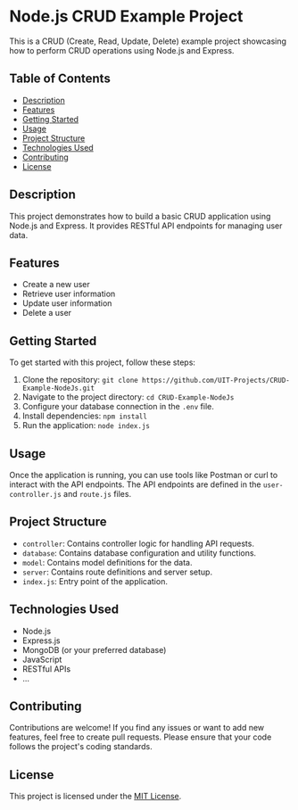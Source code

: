 # Node.js CRUD Example Project

This is a CRUD (Create, Read, Update, Delete) example project showcasing how to perform CRUD operations using Node.js and Express.

## Table of Contents

- [Description](#description)
- [Features](#features)
- [Getting Started](#getting-started)
- [Usage](#usage)
- [Project Structure](#project-structure)
- [Technologies Used](#technologies-used)
- [Contributing](#contributing)
- [License](#license)

## Description

This project demonstrates how to build a basic CRUD application using Node.js and Express. It provides RESTful API endpoints for managing user data.

## Features

- Create a new user
- Retrieve user information
- Update user information
- Delete a user

## Getting Started

To get started with this project, follow these steps:

1. Clone the repository: `git clone https://github.com/UIT-Projects/CRUD-Example-NodeJs.git`
2. Navigate to the project directory: `cd CRUD-Example-NodeJs`
3. Configure your database connection in the `.env` file.
4. Install dependencies: `npm install`
5. Run the application: `node index.js`

## Usage

Once the application is running, you can use tools like Postman or curl to interact with the API endpoints. The API endpoints are defined in the `user-controller.js` and `route.js` files.

## Project Structure

- `controller`: Contains controller logic for handling API requests.
- `database`: Contains database configuration and utility functions.
- `model`: Contains model definitions for the data.
- `server`: Contains route definitions and server setup.
- `index.js`: Entry point of the application.

## Technologies Used

- Node.js
- Express.js
- MongoDB (or your preferred database)
- JavaScript
- RESTful APIs
- ...

## Contributing

Contributions are welcome! If you find any issues or want to add new features, feel free to create pull requests. Please ensure that your code follows the project's coding standards.

## License

This project is licensed under the [MIT License](LICENSE).
